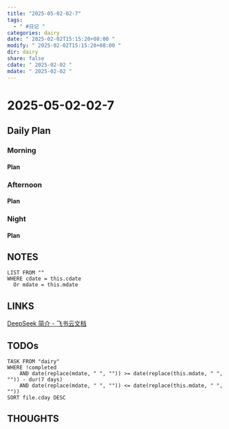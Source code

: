 ```yaml
---
title: "2025-05-02-02-7"
tags:
  - " #日记 "
categories: dairy
date: " 2025-02-02T15:15:20+08:00 "
modify: " 2025-02-02T15:15:20+08:00 "
dir: dairy
share: false
cdate: " 2025-02-02 "
mdate: " 2025-02-02 "
---
```


# 2025-05-02-02-7

## Daily Plan

### Morning

#### Plan

### Afternoon

#### Plan

### Night

#### Plan

## NOTES

```dataview
LIST FROM "" 
WHERE cdate = this.cdate
  Or mdate = this.mdate
```

## LINKS

[DeepSeek 简介 - 飞书云文档](https://xcn2d971vuw4.feishu.cn/wiki/RaC2w1iiFijAa1kVJUjcp3agn8e)

## TODOs

```dataview
TASK FROM "dairy" 
WHERE !completed 
	AND date(replace(mdate, " ", "")) >= date(replace(this.mdate, " ", "")) - dur(7 days) 
	AND date(replace(mdate, " ", "")) <= date(replace(this.mdate, " ", ""))
SORT file.cday DESC
```

## THOUGHTS
